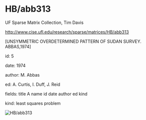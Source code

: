 # HB/abb313

 UF Sparse Matrix Collection, Tim Davis

 http://www.cise.ufl.edu/research/sparse/matrices/HB/abb313

 [UNSYMMETRIC OVERDETERMINED PATTERN OF SUDAN SURVEY. ABBAS,1974]

 id: 5

 date: 1974

 author: M. Abbas

 ed: A. Curtis, I. Duff, J. Reid

 fields: title A name id date author ed kind

 kind: least squares problem

![HB/abb313](http://yifanhu.net/GALLERY/GRAPHS/GIF_SMALL/HB@abb313.gif)
